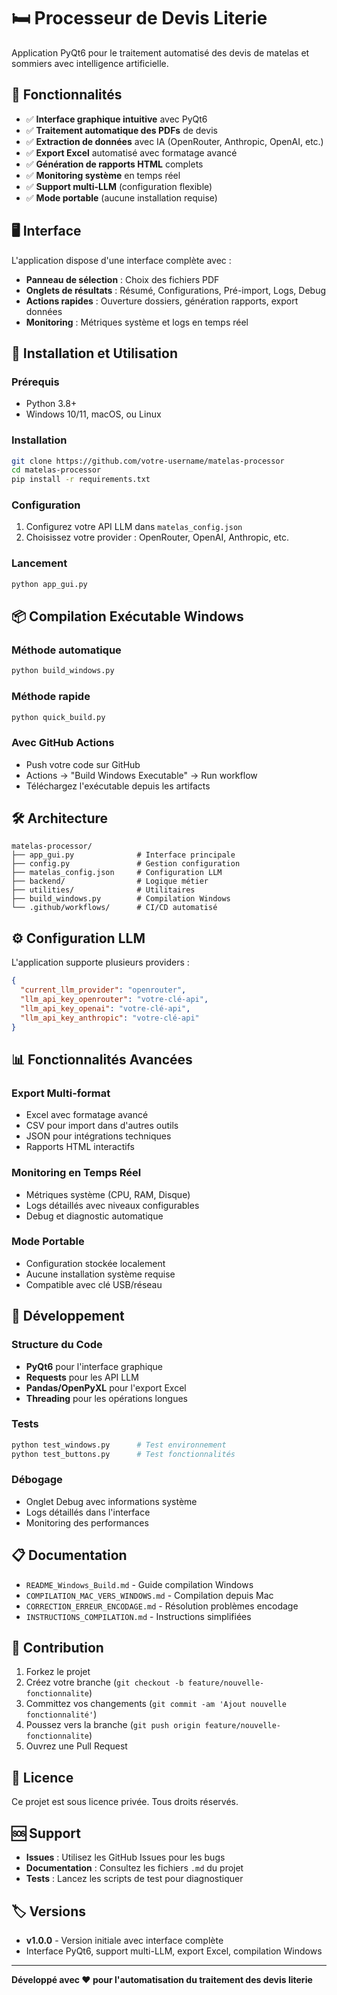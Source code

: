 # 🛏️ Processeur de Devis Literie

Application PyQt6 pour le traitement automatisé des devis de matelas et sommiers avec intelligence artificielle.

## 🎯 **Fonctionnalités**

- ✅ **Interface graphique intuitive** avec PyQt6
- ✅ **Traitement automatique des PDFs** de devis
- ✅ **Extraction de données** avec IA (OpenRouter, Anthropic, OpenAI, etc.)
- ✅ **Export Excel** automatisé avec formatage avancé
- ✅ **Génération de rapports HTML** complets
- ✅ **Monitoring système** en temps réel
- ✅ **Support multi-LLM** (configuration flexible)
- ✅ **Mode portable** (aucune installation requise)

## 🖥️ **Interface**

L'application dispose d'une interface complète avec :
- **Panneau de sélection** : Choix des fichiers PDF
- **Onglets de résultats** : Résumé, Configurations, Pré-import, Logs, Debug
- **Actions rapides** : Ouverture dossiers, génération rapports, export données
- **Monitoring** : Métriques système et logs en temps réel

## 🚀 **Installation et Utilisation**

### **Prérequis**
- Python 3.8+
- Windows 10/11, macOS, ou Linux

### **Installation**
```bash
git clone https://github.com/votre-username/matelas-processor
cd matelas-processor
pip install -r requirements.txt
```

### **Configuration**
1. Configurez votre API LLM dans `matelas_config.json`
2. Choisissez votre provider : OpenRouter, OpenAI, Anthropic, etc.

### **Lancement**
```bash
python app_gui.py
```

## 📦 **Compilation Exécutable Windows**

### **Méthode automatique**
```bash
python build_windows.py
```

### **Méthode rapide**
```bash
python quick_build.py
```

### **Avec GitHub Actions**
- Push votre code sur GitHub
- Actions → "Build Windows Executable" → Run workflow
- Téléchargez l'exécutable depuis les artifacts

## 🛠️ **Architecture**

```
matelas-processor/
├── app_gui.py              # Interface principale
├── config.py               # Gestion configuration
├── matelas_config.json     # Configuration LLM
├── backend/                # Logique métier
├── utilities/              # Utilitaires
├── build_windows.py        # Compilation Windows
└── .github/workflows/      # CI/CD automatisé
```

## ⚙️ **Configuration LLM**

L'application supporte plusieurs providers :

```json
{
  "current_llm_provider": "openrouter",
  "llm_api_key_openrouter": "votre-clé-api",
  "llm_api_key_openai": "votre-clé-api",
  "llm_api_key_anthropic": "votre-clé-api"
}
```

## 📊 **Fonctionnalités Avancées**

### **Export Multi-format**
- Excel avec formatage avancé
- CSV pour import dans d'autres outils
- JSON pour intégrations techniques
- Rapports HTML interactifs

### **Monitoring en Temps Réel**
- Métriques système (CPU, RAM, Disque)
- Logs détaillés avec niveaux configurables
- Debug et diagnostic automatique

### **Mode Portable**
- Configuration stockée localement
- Aucune installation système requise
- Compatible avec clé USB/réseau

## 🔧 **Développement**

### **Structure du Code**
- **PyQt6** pour l'interface graphique
- **Requests** pour les API LLM
- **Pandas/OpenPyXL** pour l'export Excel
- **Threading** pour les opérations longues

### **Tests**
```bash
python test_windows.py      # Test environnement
python test_buttons.py      # Test fonctionnalités
```

### **Débogage**
- Onglet Debug avec informations système
- Logs détaillés dans l'interface
- Monitoring des performances

## 📋 **Documentation**

- `README_Windows_Build.md` - Guide compilation Windows
- `COMPILATION_MAC_VERS_WINDOWS.md` - Compilation depuis Mac
- `CORRECTION_ERREUR_ENCODAGE.md` - Résolution problèmes encodage
- `INSTRUCTIONS_COMPILATION.md` - Instructions simplifiées

## 🤝 **Contribution**

1. Forkez le projet
2. Créez votre branche (`git checkout -b feature/nouvelle-fonctionnalite`)
3. Committez vos changements (`git commit -am 'Ajout nouvelle fonctionnalité'`)
4. Poussez vers la branche (`git push origin feature/nouvelle-fonctionnalite`)
5. Ouvrez une Pull Request

## 📄 **Licence**

Ce projet est sous licence privée. Tous droits réservés.

## 🆘 **Support**

- **Issues** : Utilisez les GitHub Issues pour les bugs
- **Documentation** : Consultez les fichiers `.md` du projet
- **Tests** : Lancez les scripts de test pour diagnostiquer

## 🏷️ **Versions**

- **v1.0.0** - Version initiale avec interface complète
- Interface PyQt6, support multi-LLM, export Excel, compilation Windows

---

**Développé avec ❤️ pour l'automatisation du traitement des devis literie**